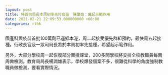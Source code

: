 ```yaml
---
layout: post
title: 特首司局長本周初率先打疫苗　陳肇始：冀起示範作用
date: 2021-02-21 22:09:53.000000000 +08:00
categories: rthk
---
```


國產科興疫苗首批100萬劑已運抵本港，周二起接受優先群組預約，最快周五起接種。行政長官及一眾司局長將於本周初率先接種，希望起示範作用。

另外，大部分學校周一起恢復部分面授課堂，200多間學校將安排全校教職員每兩周做檢測。教育局局長楊潤雄表示，學校爆發個案不多，很難從科學的角度強制教職員做檢測，要看實際情況。
